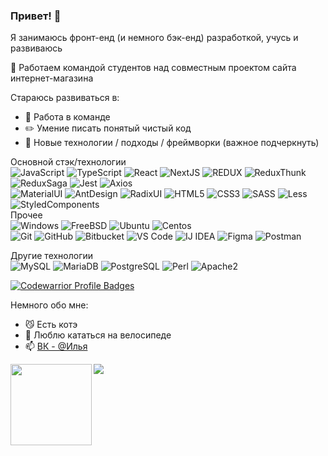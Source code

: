 ### Привет! 👋

Я занимаюсь фронт-енд (и немного бэк-енд) разработкой, учусь и развиваюсь

🔭 Работаем командой студентов над совместным проектом сайта интернет-магазина

Стараюсь развиваться в:
- 👯 Работа в команде
- ✏️ Умение писать понятый чистый код
- 💜 Новые технологии / подходы / фреймворки (важное подчеркнуть)

Основной стэк/технологии<br>
![JavaScript](https://img.shields.io/badge/-JavaScript-181717?style=for-the-badge&logo=javascript)
![TypeScript](https://img.shields.io/badge/-TypeScript-181717?style=for-the-badge&logo=typescript)
![React](https://img.shields.io/badge/-React-181717?style=for-the-badge&logo=react)
![NextJS](https://img.shields.io/badge/-NextJS-181717?style=for-the-badge&logo=next.js)
![REDUX](https://img.shields.io/badge/-Redux-181717?style=for-the-badge&logo=Redux)
![ReduxThunk](https://img.shields.io/badge/-Thunk-181717?style=for-the-badge&logo=Thunk)
![ReduxSaga](https://img.shields.io/badge/-Saga-181717?style=for-the-badge&logo=ReduxSaga)
![Jest](https://img.shields.io/badge/-Jest-181717?style=for-the-badge&logo=Jest)
![Axios](https://img.shields.io/badge/-Axios-181717?style=for-the-badge&logo=javascript)
<br>
![MaterialUI](https://img.shields.io/badge/-MaterialUI-181717?style=for-the-badge&logo=mui)
![AntDesign](https://img.shields.io/badge/-AntDesign-181717?style=for-the-badge&logo=ant-design)
![RadixUI](https://img.shields.io/badge/radix-ui?style=for-the-badge&logo=radix-ui)
![HTML5](https://img.shields.io/badge/-HTML5-181717?style=for-the-badge&logo=html5&logoColor=white)
![CSS3](https://img.shields.io/badge/-CSS3-181717?style=for-the-badge&logo=css3)
![SASS](https://img.shields.io/badge/-SASS-181717?style=for-the-badge&logo=sass)
![Less](https://img.shields.io/badge/-Less-181717?style=for-the-badge&logo=less)
![StyledComponents](https://img.shields.io/badge/styled-components?style=for-the-badge&logo=styled-components)
<br>Прочее<br>
![Windows](https://img.shields.io/badge/-Windows-181717?style=for-the-badge&logo=Windows)
![FreeBSD](https://img.shields.io/badge/-FreeBSD-181717?style=for-the-badge&logo=FreeBSD)
![Ubuntu](https://img.shields.io/badge/-Ubuntu-181717?style=for-the-badge&logo=Ubuntu)
![Centos](https://img.shields.io/badge/-Centos-181717?style=for-the-badge&logo=Centos)
<br>
![Git](https://img.shields.io/badge/-Git-181717?style=for-the-badge&logo=git)
![GitHub](https://img.shields.io/badge/-GitHub-181717?style=for-the-badge&logo=github)
![Bitbucket](https://img.shields.io/badge/-Bitbucket-181717?style=for-the-badge&logo=Bitbucket)
![VS Code](https://img.shields.io/badge/-VS%20Code-181717?style=for-the-badge&logo=visual-studio-code)
![IJ IDEA](https://img.shields.io/badge/-IJ%20IDEA-181717?style=for-the-badge&logo=intellij-idea)
![Figma](https://img.shields.io/badge/-Figma-181717?style=for-the-badge&logo=figma)
![Postman](https://img.shields.io/badge/Postman-181717?style=for-the-badge&logo=postman)

Другие технологии<br>
![MySQL](https://img.shields.io/badge/-MySQL-181717?style=for-the-badge&logo=mysql)
![MariaDB](https://img.shields.io/badge/MariaDB-181717?style=for-the-badge&logo=mariadb)
![PostgreSQL](https://img.shields.io/badge/-PostgreSQL-181717?style=for-the-badge&logo=postgresql)
![Perl](https://img.shields.io/badge/-perl-181717?style=for-the-badge&logo=perl)
![Apache2](https://img.shields.io/badge/Apache2-181717?style=for-the-badge&logo=apache)

[![Codewarrior Profile Badges](https://www.codewars.com/users/_nemesis_/badges/large)](https://www.codewars.com/users/_nemesis_)

Немного обо мне:
- 😼 Есть котэ
- 🚴 Люблю кататься на велосипеде
- 📫 [ВК - @Илья](https://vk.com/isychugov)

<img src="https://github-readme-stats.vercel.app/api?username=ilyaSy&show_icons=true&title_color=ffffff&icon_color=bb2acf&text_color=daf7dc&bg_color=151515" />
<img align="left" height="130" style="margin-bottom: 10px; display: flex" src="https://github-readme-stats.vercel.app/api/top-langs/?username=ilyaSy&layout=compact&title_color=ffffff&text_color=daf7dc&bg_color=151515" />

<!--
**ilyaSy/ilyaSy** is a ✨ _special_ ✨ repository because its `README.md` (this file) appears on your GitHub profile.

Here are some ideas to get you started:

- 🔭 I’m currently working on ...
- 🌱 I’m currently learning ...
- 👯 I’m looking to collaborate on ...
- 🤔 I’m looking for help with ...
- 💬 Ask me about ...
- 📫 How to reach me: ...
- 😄 Pronouns: ...
- ⚡ Fun fact: ...
-->
